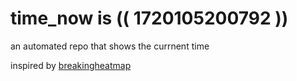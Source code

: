 # time_now is (( 1720105200792 ))

an automated repo that shows the currnent time

inspired by [breakingheatmap](https://github.com/breakingheatmap/breakingheatmap)